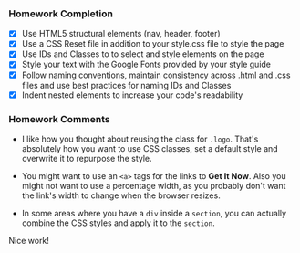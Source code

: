 ### Homework Completion

- [x] Use HTML5 structural elements (nav, header, footer)
- [x] Use a CSS Reset file in addition to your style.css file to style the page			
- [x] Use IDs and Classes to to select and style elements on the page			
- [x] Style your text with the Google Fonts provided by your style guide			
- [x] Follow naming conventions, maintain consistency across .html and .css files and use best practices for naming IDs and Classes			
- [x] Indent nested elements to increase your code's readability

### Homework Comments
- I like how you thought about reusing the class for `.logo`. That's absolutely how you want to use CSS classes, set a default style and overwrite it to repurpose the style.

- You might want to use an `<a>` tags for the links to **Get It Now**. Also you might not want to use a percentage width, as you probably don't want the link's width to change when the browser resizes.

- In some areas where you have a `div` inside a `section`, you can actually combine the CSS styles and apply it to the `section`.

Nice work!
